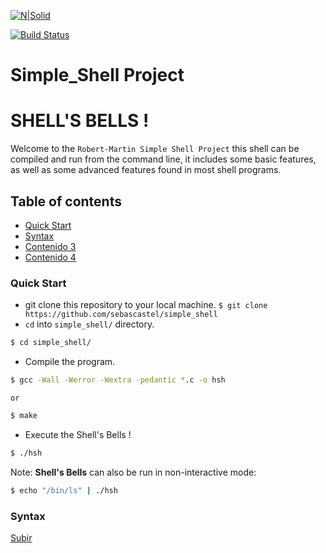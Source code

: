 [![N|Solid](https://cldup.com/dTxpPi9lDf.thumb.png)](https://nodesource.com/products/nsolid)

[![Build Status](https://travis-ci.org/joemccann/dillinger.svg?branch=master)](https://travis-ci.org/joemccann/dillinger)
# Simple_Shell Project
<a name="top"></a>
# SHELL'S BELLS !
Welcome to the `Robert-Martin Simple Shell Project` this shell can be compiled and run from the command line, it includes some basic features, as well as some advanced features found in most shell programs.

## Table of contents
* [Quick Start](#item1)
* [Syntax](#item2)
* [Contenido 3](#item3)
* [Contenido 4](#item4)
 
<a name="item1"></a>
### Quick Start
 - git clone this repository to your local machine.
 `$ git clone https://github.com/sebascastel/simple_shell`
 - `cd` into `simple_shell/` directory. 
 ```sh
$ cd simple_shell/
```
 - Compile the program.
 ```sh 
 $ gcc -Wall -Werror -Wextra -pedantic *.c -o hsh
 ```
    or
```sh
$ make 
```
- Execute the Shell's Bells !
```sh
$ ./hsh
```
Note: **Shell's Bells** can also be run in non-interactive mode:
```sh
$ echo "/bin/ls" | ./hsh
```

 

 
<a name="item2"></a>
### Syntax
 
 
 [Subir](#top)
